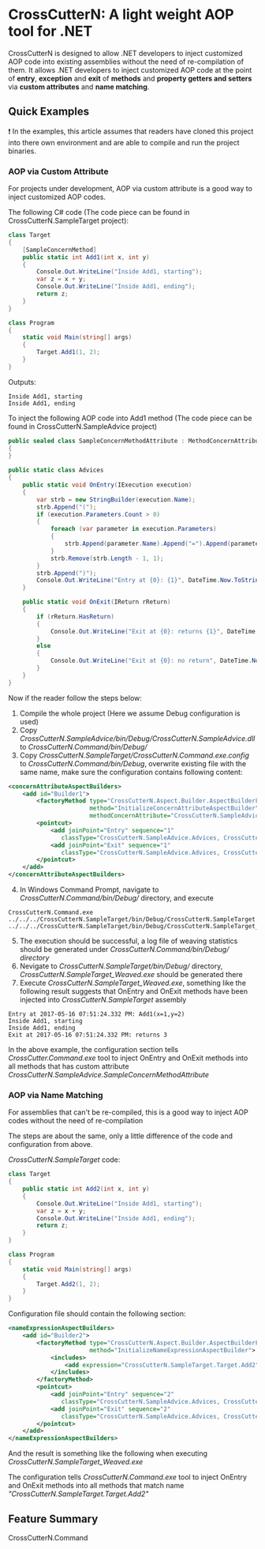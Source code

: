 # CrossCutterN: A light weight AOP tool for .NET

CrossCutterN is designed to allow .NET developers to inject customized AOP code into existing assemblies without the need of re-compilation of them. It allows .NET developers to inject customized AOP code at the point of **entry**, **exception** and **exit** of **methods** and **property getters and setters** via **custom attributes** and **name matching**.

## Quick Examples

:exclamation: In the examples, this article assumes that readers have cloned this project into there own environment and are able to compile and run the project binaries.

### AOP via Custom Attribute

For projects under development, AOP via custom attribute is a good way to inject customized AOP codes.

The following C# code (The code piece can be found in CrossCutterN.SampleTarget project):
```C#
class Target
{
	[SampleConcernMethod]
    public static int Add1(int x, int y)
    {
    	Console.Out.WriteLine("Inside Add1, starting");
    	var z = x + y;
        Console.Out.WriteLine("Inside Add1, ending");
        return z;
    }
}

class Program
{
	static void Main(string[] args)
    {
    	Target.Add1(1, 2);
    }
}
```
Outputs:
```
Inside Add1, starting
Inside Add1, ending
```
To inject the following AOP code into Add1 method (The code piece can be found in CrossCutterN.SampleAdvice project)
```C#
public sealed class SampleConcernMethodAttribute : MethodConcernAttribute
{
}
    
public static class Advices
{
	public static void OnEntry(IExecution execution)
    {
    	var strb = new StringBuilder(execution.Name);
        strb.Append("(");
        if (execution.Parameters.Count > 0)
        {
        	foreach (var parameter in execution.Parameters)
            {
            	strb.Append(parameter.Name).Append("=").Append(parameter.Value).Append(",");
            }
            strb.Remove(strb.Length - 1, 1);
        }
        strb.Append(")");
        Console.Out.WriteLine("Entry at {0}: {1}", DateTime.Now.ToString("yyyy-MM-dd hh:mm:ss.fff tt"), strb.ToString());
    }

	public static void OnExit(IReturn rReturn)
    {
    	if (rReturn.HasReturn)
    	{
        	Console.Out.WriteLine("Exit at {0}: returns {1}", DateTime.Now.ToString("yyyy-MM-dd hh:mm:ss.fff tt"), rReturn.Value);
        }
        else
        {
        	Console.Out.WriteLine("Exit at {0}: no return", DateTime.Now.ToString("yyyy-MM-dd hh:mm:ss.fff tt"));
        }
    }
}
```
Now if the reader follow the steps below:
1. Compile the whole project (Here we assume Debug configuration is used)
2. Copy _CrossCutterN.SampleAdvice/bin/Debug/CrossCutterN.SampleAdvice.dll_ to _CrossCutterN.Command/bin/Debug/_
3. Copy _CrossCutterN.SampleTarget/CrossCutterN.Command.exe.config_ to _CrossCutterN.Command/bin/Debug_, overwrite existing file with the same name, make sure the configuration contains following content:
```xml
<concernAttributeAspectBuilders>
	<add id="Builder1">
        <factoryMethod type="CrossCutterN.Aspect.Builder.AspectBuilderFactory, CrossCutterN.Aspect"
                       method="InitializeConcernAttributeAspectBuilder"
                       methodConcernAttribute="CrossCutterN.SampleAdvice.SampleConcernMethodAttribute, CrossCutterN.SampleAdvice"/>
        <pointcut>
			<add joinPoint="Entry" sequence="1"
               classType="CrossCutterN.SampleAdvice.Advices, CrossCutterN.SampleAdvice" method="OnEntry" parameterPattern="Execution"/>
			<add joinPoint="Exit" sequence="1"
               classType="CrossCutterN.SampleAdvice.Advices, CrossCutterN.SampleAdvice" method="OnExit" parameterPattern="Return"/>
		</pointcut>
	</add>
</concernAttributeAspectBuilders>
```
4. In Windows Command Prompt, navigate to _CrossCutterN.Command/bin/Debug/_ directory, and execute
```batchfile
CrossCutterN.Command.exe ../../../CrossCutterN.SampleTarget/bin/Debug/CrossCutterN.SampleTarget.exe ../../../CrossCutterN.SampleTarget/bin/Debug/CrossCutterN.SampleTarget_Weaved.exe
```
5. The execution should be successful, a log file of weaving statistics should be generated under _CrossCutterN.Command/bin/Debug/ directory_
6. Nevigate to _CrossCutterN.SampleTarget/bin/Debug/_ directory, _CrossCutterN.SampleTarget_Weaved.exe_ should be generated there
7. Execute _CrossCutterN.SampleTarget_Weaved.exe_, something like the following result suggests that OnEntry and OnExit methods have been injected into _CrossCutterN.SampleTarget_ assembly
```
Entry at 2017-05-16 07:51:24.332 PM: Add1(x=1,y=2)
Inside Add1, starting
Inside Add1, ending
Exit at 2017-05-16 07:51:24.332 PM: returns 3
```
In the above example, the configuration section tells _CrossCutter.Command.exe_ tool to inject OnEntry and OnExit methods into all methods that has custom attribute _CrossCutterN.SampleAdvice.SampleConcernMethodAttribute_

### AOP via Name Matching

For assemblies that can't be re-compiled, this is a good way to inject AOP codes without the need of re-compilation

The steps are about the same, only a little difference of the code and configuration from above.  

_CrossCutterN.SampleTarget_ code:
```C#
class Target
{
    public static int Add2(int x, int y)
    {
    	Console.Out.WriteLine("Inside Add1, starting");
    	var z = x + y;
        Console.Out.WriteLine("Inside Add1, ending");
        return z;
    }
}

class Program
{
	static void Main(string[] args)
    {
    	Target.Add2(1, 2);
    }
}
```
Configuration file should contain the following section:
```xml
<nameExpressionAspectBuilders>
	<add id="Builder2">
    	<factoryMethod type="CrossCutterN.Aspect.Builder.AspectBuilderFactory, CrossCutterN.Aspect"
                       method="InitializeNameExpressionAspectBuilder">
        	<includes>
            	<add expression="CrossCutterN.SampleTarget.Target.Add2"/>
          	</includes>
        </factoryMethod>
        <pointcut>
        	<add joinPoint="Entry" sequence="2"
               classType="CrossCutterN.SampleAdvice.Advices, CrossCutterN.SampleAdvice" method="OnEntry" parameterPattern="Execution"/>
        	<add joinPoint="Exit" sequence="2"
               classType="CrossCutterN.SampleAdvice.Advices, CrossCutterN.SampleAdvice" method="OnExit" parameterPattern="Return"/>
        </pointcut>
    </add>
</nameExpressionAspectBuilders>
```

And the result is something like the following when executing _CrossCutterN.SampleTarget_Weaved.exe_

The configuration tells _CrossCutterN.Command.exe_ tool to inject OnEntry and OnExit methods into all methods that match name _"CrossCutterN.SampleTarget.Target.Add2"_

## Feature Summary

CrossCutterN.Command
